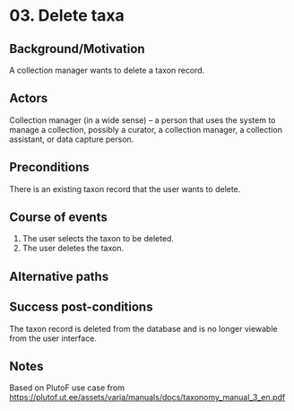 # 03. Delete taxa

## Background/Motivation
A collection manager wants to delete a taxon record.

## Actors
Collection manager (in a wide sense) – a person that uses the system to manage a collection, possibly a curator, a collection manager, a collection assistant, or data capture person.

## Preconditions
There is an existing taxon record that the user wants to delete.

## Course of events
  1. The user selects the taxon to be deleted.
  2. The user deletes the taxon.

## Alternative paths

## Success post-conditions
The taxon record is deleted from the database and is no longer viewable from the user interface.

## Notes
Based on PlutoF use case from https://plutof.ut.ee/assets/varia/manuals/docs/taxonomy_manual_3_en.pdf
